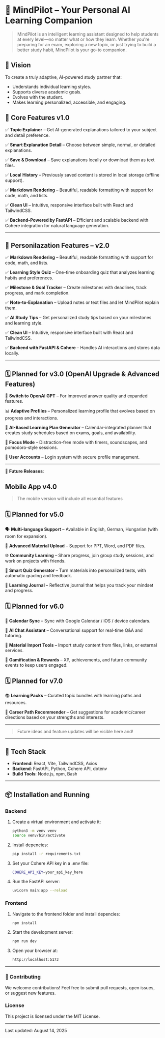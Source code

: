 # 🧠 MindPilot – Your Personal AI Learning Companion

> MindPilot is an intelligent learning assistant designed to help students at every level—no matter what or how they learn. Whether you're preparing for an exam, exploring a new topic, or just trying to build a better study habit, MindPilot is your go-to companion.

## 🚀 Vision

To create a truly adaptive, AI-powered study partner that:
- Understands individual learning styles.
- Supports diverse academic goals.
- Evolves with the student.
- Makes learning personalized, accessible, and engaging.

## 🌟 Core Features **v1.0**

✅ **Topic Explainer** – Get AI-generated explanations tailored to your subject and detail preference.

✅ **Smart Explanation Detail** – Choose between simple, normal, or detailed explanations.

✅ **Save & Download** – Save explanations locally or download them as text files.

✅ **Local History** – Previously saved content is stored in local storage (offline support).

✅ **Markdown Rendering** – Beautiful, readable formatting with support for code, math, and lists.

✅ **Clean UI** – Intuitive, responsive interface built with React and TailwindCSS.

✅ **Backend-Powered by FastAPI** – Efficient and scalable backend with Cohere integration for natural language generation.

---

## 🌟 Personilazation Features – **v2.0**
 
✅ **Markdown Rendering** – Beautiful, readable formatting with support for code, math, and lists.  

✅ **Learning Style Quiz** – One-time onboarding quiz that analyzes learning habits and preferences.  

✅ **Milestone & Goal Tracker** – Create milestones with deadlines, track progress, and mark completion.  

✅ **Note-to-Explanation** – Upload notes or text files and let MindPilot explain them.

✅ **AI Study Tips** – Get personalized study tips based on your milestones and learning style.  

✅ **Clean UI** – Intuitive, responsive interface built with React and TailwindCSS.  

✅ **Backend with FastAPI & Cohere** – Handles AI interactions and stores data locally.  

---

## 🗓 Planned for **v3.0** (OpenAI Upgrade & Advanced Features)

🔄 **Switch to OpenAI GPT** – For improved answer quality and expanded features. 

📊 **Adaptive Profiles** – Personalized learning profile that evolves based on progress and interactions.

🧠 **AI-Based Learning Plan Generator** – Calendar-integrated planner that creates study schedules based on exams, goals, and availability. 
 
🧘 **Focus Mode** – Distraction-free mode with timers, soundscapes, and pomodoro-style sessions.

🔐 **User Accounts** – Login system with secure profile management.

---

📱 **Future Releases**:

## Mobile App **v4.0**

> The mobile version will include all essential features

## 🗓 Planned for **v5.0** 

🗣️ **Multi-language Support** – Available in English, German, Hungarian (with room for expansion).

📁 **Advanced Material Upload** – Support for PPT, Word, and PDF files.  

🌐 **Community Learning** – Share progress, join group study sessions, and work on projects with friends.

🧪 **Smart Quiz Generator** – Turn materials into personalized tests, with automatic grading and feedback.

📔 **Learning Journal** – Reflective journal that helps you track your mindset and progress.

## 🗓 Planned for **v6.0**

📅 **Calendar Sync** – Sync with Google Calendar / iOS / device calendars.

💬 **AI Chat Assistant** – Conversational support for real-time Q&A and tutoring.

📁 **Material Import Tools** – Import study content from files, links, or external services.

🎯 **Gamification & Rewards** – XP, achievements, and future community events to keep users engaged.

## 🗓 Planned for **v7.0**

📚 **Learning Packs** – Curated topic bundles with learning paths and resources.

🚀 **Career Path Recommender** – Get suggestions for academic/career directions based on your strengths and interests.

---

> Future ideas and feature updates will be visible here and!

---

## 🧩 Tech Stack

- **Frontend**: React, Vite, TailwindCSS, Axios  
- **Backend**: FastAPI, Python, Cohere API, dotenv  
- **Build Tools**: Node.js, npm, Bash  


---

## 📦 Installation and Running

### Backend

1. Create a virtual environment and activate it:
   ```bash
   python3 -m venv venv
   source venv/bin/activate

2. Install depencies:
    ```bash
    pip install -r requirements.txt
    ```
3. Set your Cohere API key in a .env file:
    ```bash
    COHERE_API_KEY=your_api_key_here
    ```
4. Run the FastAPI server:
    ```bash
    uvicorn main:app --reload
    ```
### Frontend

1. Navigate to the frontend folder and install depencies:
    ```bash 
    npm install
    ```

2. Start the development server:
    ```bash 
    npm run dev
    ```

3. Open your browser at:
    ```bash 
    http://localhost:5173
    ```

---

### 🤝 Contributing

We welcome contributions! Feel free to submit pull requests, open issues, or suggest new features.

### License

This project is licensed under the MIT License.

---

Last updated: August 14, 2025



